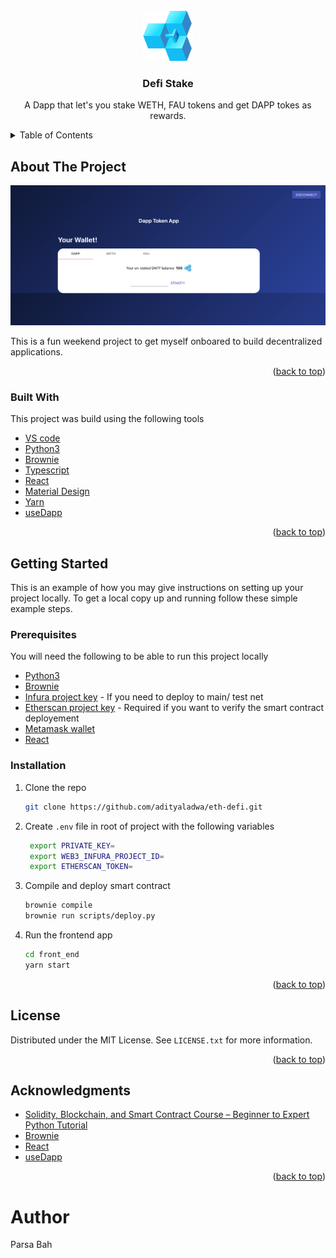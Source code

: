 <div id="top"></div>
<!--
*** Thanks for checking out the Best-README-Template. If you have a suggestion
*** that would make this better, please fork the repo and create a pull request
*** or simply open an issue with the tag "enhancement".
*** Don't forget to give the project a star!
*** Thanks again! Now go create something AMAZING! :D
-->

<!-- PROJECT SHIELDS -->
<!--
*** I'm using markdown "reference style" links for readability.
*** Reference links are enclosed in brackets [ ] instead of parentheses ( ).
*** See the bottom of this document for the declaration of the reference variables
*** for contributors-url, forks-url, etc. This is an optional, concise syntax you may use.
*** https://www.markdownguide.org/basic-syntax/#reference-style-links
-->

<!-- PROJECT LOGO -->
<br />
<div align="center">
  <a href="https://github.com/othneildrew/Best-README-Template">
    <img src="front_end/src/dapp.png" alt="Logo" width="80" height="80">
  </a>

  <h3 align="center">Defi Stake</h3>

  <p align="center">
    A Dapp that let's you stake WETH, FAU tokens and get DAPP tokes as rewards.
    <br />
  </p>
</div>

<!-- TABLE OF CONTENTS -->
<details>
  <summary>Table of Contents</summary>
  <ol>
    <li>
      <a href="#about-the-project">About The Project</a>
      <ul>
        <li><a href="#built-with">Built With</a></li>
      </ul>
    </li>
    <li>
      <a href="#getting-started">Getting Started</a>
      <ul>
        <li><a href="#prerequisites">Prerequisites</a></li>
        <li><a href="#installation">Installation</a></li>
      </ul>
    </li>
    <li><a href="#license">License</a></li>
    <li><a href="#contact">Contact</a></li>
    <li><a href="#acknowledgments">Acknowledgments</a></li>
  </ol>
</details>

<!-- ABOUT THE PROJECT -->

## About The Project

 <img src="product.png" alt="Product screenshot" >

This is a fun weekend project to get myself onboared to build decentralized applications.

<p align="right">(<a href="#top">back to top</a>)</p>

### Built With

This project was build using the following tools

- [VS code](https://code.visualstudio.com/download)
- [Python3](https://www.python.org/)
- [Brownie](https://github.com/eth-brownie/brownie)
- [Typescript](https://www.typescriptlang.org/)
- [React](https://reactjs.org/)
- [Material Design](https://material.io/design)
- [Yarn](https://yarnpkg.com/)
- [useDapp](https://usedapp.io/)

<p align="right">(<a href="#top">back to top</a>)</p>

<!-- GETTING STARTED -->

## Getting Started

This is an example of how you may give instructions on setting up your project locally.
To get a local copy up and running follow these simple example steps.

### Prerequisites

You will need the following to be able to run this project locally

- [Python3](https://www.python.org/)
- [Brownie](https://github.com/eth-brownie/brownie)
- [Infura project key](https://infura.io/) - If you need to deploy to main/ test net
- [Etherscan project key](https://etherscan.io/) - Required if you want to verify the smart contract deployement
- [Metamask wallet](https://metamask.io/)
- [React](https://reactjs.org/)

### Installation

1. Clone the repo
   ```sh
   git clone https://github.com/adityaladwa/eth-defi.git
   ```
2. Create `.env` file in root of project with the following variables

   ```sh
    export PRIVATE_KEY=
    export WEB3_INFURA_PROJECT_ID=
    export ETHERSCAN_TOKEN=
   ```

3. Compile and deploy smart contract
   ```sh
   brownie compile
   brownie run scripts/deploy.py
   ```
4. Run the frontend app
    ```sh 
    cd front_end 
    yarn start
    ```
<p align="right">(<a href="#top">back to top</a>)</p>

## License

Distributed under the MIT License. See `LICENSE.txt` for more information.

<p align="right">(<a href="#top">back to top</a>)</p>

<!-- CONTACT -->

## Acknowledgments

- [Solidity, Blockchain, and Smart Contract Course – Beginner to Expert Python Tutorial
  ](https://www.youtube.com/watch?v=M576WGiDBdQ)
- [Brownie](https://github.com/eth-brownie/brownie)
- [React](https://reactjs.org/)
- [useDapp](https://usedapp.io/)

<p align="right">(<a href="#top">back to top</a>)</p>

<!-- MARKDOWN LINKS & IMAGES -->
<!-- https://www.markdownguide.org/basic-syntax/#reference-style-links -->

[contributors-shield]: https://img.shields.io/github/contributors/othneildrew/Best-README-Template.svg?style=for-the-badge
[contributors-url]: https://github.com/othneildrew/Best-README-Template/graphs/contributors
[forks-shield]: https://img.shields.io/github/forks/othneildrew/Best-README-Template.svg?style=for-the-badge
[forks-url]: https://github.com/othneildrew/Best-README-Template/network/members
[stars-shield]: https://img.shields.io/github/stars/othneildrew/Best-README-Template.svg?style=for-the-badge
[stars-url]: https://github.com/othneildrew/Best-README-Template/stargazers
[issues-shield]: https://img.shields.io/github/issues/othneildrew/Best-README-Template.svg?style=for-the-badge
[issues-url]: https://github.com/othneildrew/Best-README-Template/issues
[license-shield]: https://img.shields.io/github/license/othneildrew/Best-README-Template.svg?style=for-the-badge
[license-url]: https://github.com/othneildrew/Best-README-Template/blob/master/LICENSE.txt
[linkedin-shield]: https://img.shields.io/badge/-LinkedIn-black.svg?style=for-the-badge&logo=linkedin&colorB=555
[linkedin-url]: https://linkedin.com/in/othneildrew
[product-screenshot]: images/screenshot.png

# Author

Parsa Bah